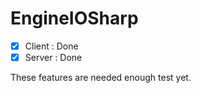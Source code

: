 # EngineIOSharp
- [x] Client : Done
- [x] Server : Done

These features are needed enough test yet.
